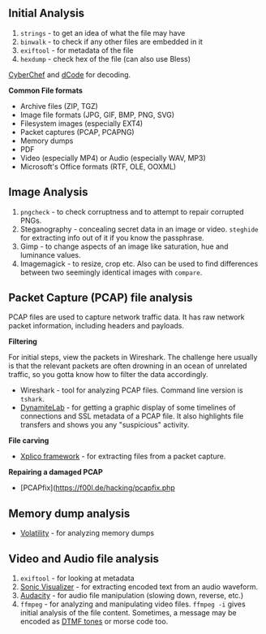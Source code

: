 ## Initial Analysis

1. `strings` - to get an idea of what the file may have
2. `binwalk` - to check if any other files are embedded in it 
3. `exiftool` - for metadata of the file
4. `hexdump` - check hex of the file (can also use Bless)

[CyberChef](https://gchq.github.io/CyberChef/) and [dCode](https://www.dcode.fr/en) for decoding. 

**Common File formats**

- Archive files (ZIP, TGZ)
- Image file formats (JPG, GIF, BMP, PNG, SVG)
- Filesystem images (especially EXT4)
- Packet captures (PCAP, PCAPNG)
- Memory dumps
- PDF
- Video (especially MP4) or Audio (especially WAV, MP3)
- Microsoft's Office formats (RTF, OLE, OOXML)

## Image Analysis

1. `pngcheck` - to check corruptness and to attempt to repair corrupted PNGs.
2. Steganography - concealing secret data in an image or video. `steghide` for extracting info out of it if you know the passphrase.
3. Gimp - to change aspects of an image like saturation, hue and luminance values.
4. Imagemagick - to resize, crop etc. Also can be used to find differences between two seemingly identical images with `compare`.

## Packet Capture (PCAP) file analysis

PCAP files are used to capture network traffic data. It has raw network packet information, including headers and payloads.

**Filtering**

For initial steps, view the packets in Wireshark. The challenge here usually is that the relevant packets are often drowning in an ocean of unrelated traffic, so you gotta know how to filter the data accordingly.
- Wireshark - tool for analyzing PCAP files. Command line version is `tshark`.
- [DynamiteLab](https://lab.dynamite.ai/) - for getting a graphic display of some timelines of connections and SSL metadata of a PCAP file. It also highlights file transfers and shows you any "suspicious" activity.

**File carving**
- [Xplico framework](https://www.xplico.org/) - for extracting files from a packet capture.

**Repairing a damaged PCAP**
- [PCAPfix](https://f00l.de/hacking/pcapfix.php

## Memory dump analysis

- [Volatility](https://volatilityfoundation.org/) - for analyzing memory dumps

## Video and Audio file analysis

1. `exiftool` - for looking at metadata
2. [Sonic Visualizer](https://www.sonicvisualiser.org/) - for extracting encoded text from an audio waveform.
3. [Audacity](https://www.audacityteam.org/) - for audio file manipulation (slowing down, reverse, etc.)
4. `ffmpeg` - for analyzing and manipulating video files. `ffmpeg -i` gives initial analysis of the file content.
Sometimes, a message may be encoded as [DTMF tones](http://dialabc.com/sound/detect/index.html) or morse code too.